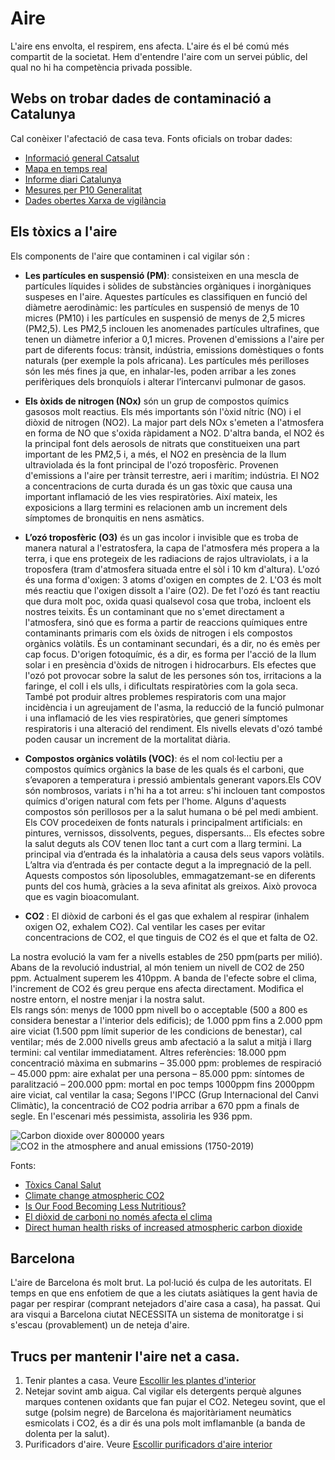 # Aire
L'aire ens envolta, el respirem, ens afecta. L'aire és 
el bé comú més compartit de la societat. Hem d'entendre 
l'aire com un servei públic, del qual no hi ha competència privada possible.



## Webs on trobar dades de contaminació a Catalunya
Cal conèixer l'afectació de casa teva. Fonts oficials on trobar dades:

- [Informació general Catsalut](https://canalsalut.gencat.cat/ca/salut-a-z/c/contaminacio-atmosferica/)
- [Mapa en temps real](http://mediambient.gencat.cat/ca/05_ambits_dactuacio/atmosfera/qualitat_de_laire/vols-saber-que-respires/)
- [Informe diari Catalunya](http://www.gencat.cat/mediamb/qaire/episodis_ambientals/informe_nivells.pdf)
- [Mesures per  P10 Generalitat](http://www.gencat.cat/mediamb/qaire/episodis_ambientals/mesures.pdf)
- [Dades obertes Xarxa de vigilància](https://analisi.transparenciacatalunya.cat/Medi-Ambient/Dades-d-immissi-dels-punts-de-mesurament-de-la-Xar/uy6k-2s8r)


## Els tòxics a l'aire
Els components de l'aire que contaminen i cal vigilar són :

- **Les partícules en suspensió (PM)**: consisteixen en una 
mescla de partícules líquides i sòlides de substàncies orgàniques
i inorgàniques suspeses en l'aire. Aquestes partícules es classifiquen
en funció del diàmetre aerodinàmic: les partícules en suspensió
de menys de 10 micres (PM10) i les partícules en suspensió 
de menys de 2,5 micres (PM2,5). Les PM2,5 inclouen les anomenades
partícules ultrafines, que tenen un diàmetre inferior a 0,1 micres. 
Provenen d'emissions a l'aire per part de diferents focus: 
trànsit, indústria, emissions domèstiques o fonts naturals 
(per exemple la pols africana). Les partícules més perilloses
són les més fines ja que, en inhalar-les, poden arribar a 
les zones perifèriques dels bronquíols i alterar 
l’intercanvi pulmonar de gasos. 

- **Els òxids de nitrogen (NOx)** són un grup de compostos 
químics gasosos molt reactius. Els més importants són l'òxid
nítric (NO) i el diòxid de nitrogen (NO2). La major part 
dels NOx s'emeten a l'atmosfera en forma de NO que s'oxida
ràpidament a NO2. D'altra banda, el NO2 és la principal 
font dels aerosols de nitrats que constitueixen una part
important de les PM2,5 i, a més, el NO2 en presència de 
la llum ultraviolada és la font principal de l'ozó troposfèric.
Provenen d'emissions a l'aire per trànsit terrestre, aeri
i marítim; indústria. El NO2 a concentracions de curta 
durada és un gas tòxic que causa una important inflamació
de les vies respiratòries. Així mateix, les exposicions a
llarg termini es relacionen amb un increment dels símptomes
de bronquitis en nens asmàtics.

- **L’ozó troposfèric (O3)** és un gas incolor i invisible
que es troba de manera natural a l'estratosfera, la capa 
de l'atmosfera més propera a la terra, i que ens protegeix
de les radiacions de rajos ultraviolats, i a la troposfera
(tram d'atmosfera situada entre el sòl i 10 km d'altura).
L'ozó és una forma d'oxigen: 3 atoms d'oxigen en comptes
de 2. L'O3 és molt més reactiu que l'oxigen dissolt a 
l'aire (O2). De fet l'ozó és tant reactiu que dura molt 
poc, oxida quasi qualsevol cosa que troba, incloent els
nostres teixits. És un contaminant que no s'emet 
directament a l'atmosfera, sinó que es forma a partir 
de reaccions químiques entre contaminants primaris 
com els òxids de nitrogen i els compostos orgànics 
volàtils. És un contaminant secundari, és a dir, no és 
emès per cap focus. D'origen fotoquímic, és a dir, es 
forma per l'acció de la llum solar i en presència 
d'òxids de nitrogen i hidrocarburs. Els efectes que 
l'ozó pot provocar sobre la salut de les persones són
tos, irritacions a la faringe, el coll i els ulls, i 
dificultats respiratòries com la gola seca. També pot 
produir altres problemes respiratoris com una major 
incidència i un agreujament de l'asma, la reducció de 
la funció pulmonar i una inflamació de les vies 
respiratòries, que generi símptomes respiratoris i 
una alteració del rendiment. Els nivells elevats
d'ozó també poden causar un increment de la mortalitat diària.

- **Compostos orgànics volàtils (VOC)**: és el nom 
col·lectiu per a compostos químics orgànics la base 
de les quals és el carboni, que s’evaporen a temperatura 
i pressió ambientals generant vapors.Els COV són nombrosos,
variats i n'hi ha a tot arreu: s'hi inclouen tant 
compostos químics d'origen natural com fets per l'home.
Alguns d'aquests compostos són perillosos per a la 
salut humana o bé pel medi ambient. 
Els COV procedeixen de fonts naturals i principalment 
artificials: en pintures, vernissos, dissolvents, pegues, dispersants...
Els efectes sobre la salut deguts als COV tenen lloc tant
a curt com a llarg termini. La principal via d’entrada és
la inhalatòria a causa dels seus vapors volàtils. L’altra
via d’entrada és per contacte degut a la impregnació de 
la pell. Aquests compostos són liposolubles, 
emmagatzemant-se en diferents punts del cos humà, gràcies
a la seva afinitat als greixos. Això provoca que es vagin
bioacomulant.

- **CO2** : El diòxid de carboni és el gas que exhalem al
respirar (inhalem oxigen O2, exhalem CO2). Cal ventilar 
les cases per evitar concentracions de CO2, el que tinguis
de CO2 és el que et falta de O2. 

La nostra evolució la vam fer a nivells estables de 250 ppm(parts per milió).
Abans de la revolució industrial, al món teniem un nivell
de CO2 de 250 ppm. Actualment superem 
les 410ppm. 
A banda de l'efecte sobre el clima, l'increment
de CO2 és greu perque ens afecta directament. Modifica el 
nostre entorn, el nostre menjar i la nostra salut.  
Els rangs són: menys de 1000 ppm nivell bo o acceptable (500 a 800 es considera benestar a l'interior dels edificis); de 1.000 ppm fins a 2.000 ppm aire viciat (1.500 ppm límit superior de les condicions de benestar), cal ventilar; més de 2.000 nivells greus amb afectació a la salut a mitjà i llarg termini: cal ventilar immediatament. Altres referències: 18.000 ppm concentració màxima en submarins –	 35.000 ppm: problemes de respiració –	 45.000 ppm: aire exhalat per una persona –	 85.000 ppm: síntomes de paralització –	 200.000 ppm: mortal en poc temps 
1000ppm fins 2000ppm aire viciat, cal ventilar la casa; 
Segons l'IPCC (Grup Internacional del Canvi Climàtic), 
la concentració de CO2 podria arribar a 670 ppm a finals de segle. 
En l'escenari més pessimista, assoliria les 936 ppm. 


![Carbon dioxide over 800000 years](https://www.climate.gov/sites/default/files/BAMS_SOTC_2019_co2_paleo_1000px.jpg)
![CO2 in the atmosphere and anual emissions (1750-2019)](https://www.climate.gov/sites/default/files/CO2_emissions_vs_concentrations_1751-2019_lrg.gif)


Fonts: 

- [Tòxics Canal Salut](https://canalsalut.gencat.cat/ca/salut-a-z/c/contaminacio-atmosferica/Contaminants-de-laire-i-efectes-sobre-la-salut/)
- [Climate change atmospheric CO2](https://www.climate.gov/news-features/understanding-climate/climate-change-atmospheric-carbon-dioxide)
- [Is Our Food Becoming Less Nutritious?](https://www.youtube.com/watch?v=Yl_K2Ata6XY)
- [El diòxid de carboni no només afecta el clima](https://www.ccma.cat/324/el-dioxid-de-carboni-no-nomes-afecta-el-clima-del-planeta-sino-tambe-la-nostra-salut/noticia/2933329/)
- [Direct human health risks of increased atmospheric carbon dioxide](https://www.nature.com/articles/s41893-019-0323-1)


## Barcelona
L'aire de Barcelona és molt brut. La pol·lució és culpa de les autoritats. 
El temps en que ens enfotiem de que a les ciutats asiàtiques la gent havia
de pagar per respirar (comprant netejadors d'aire casa a casa), ha passat. 
Qui ara visqui a Barcelona ciutat NECESSITA un sistema de monitoratge i si 
s'escau (provablement) un de neteja d'aire.


## Trucs per mantenir l'aire net a casa.

1) Tenir plantes a casa. Veure [Escollir les plantes d'interior](./plantes-interior.md)
2) Netejar sovint amb aigua. Cal vigilar els detergents perquè algunes marques 
contenen oxidants que fan pujar el CO2. Netegeu sovint, que el sutge (polsim negre) 
de Barcelona és majoritàriament neumàtics esmicolats i CO2, és a dir és una pols 
molt imflamanble (a banda de dolenta per la salut).
3) Purificadors d'aire. Veure [Escollir purificadors d'aire interior](./purificadors-aire.md)




